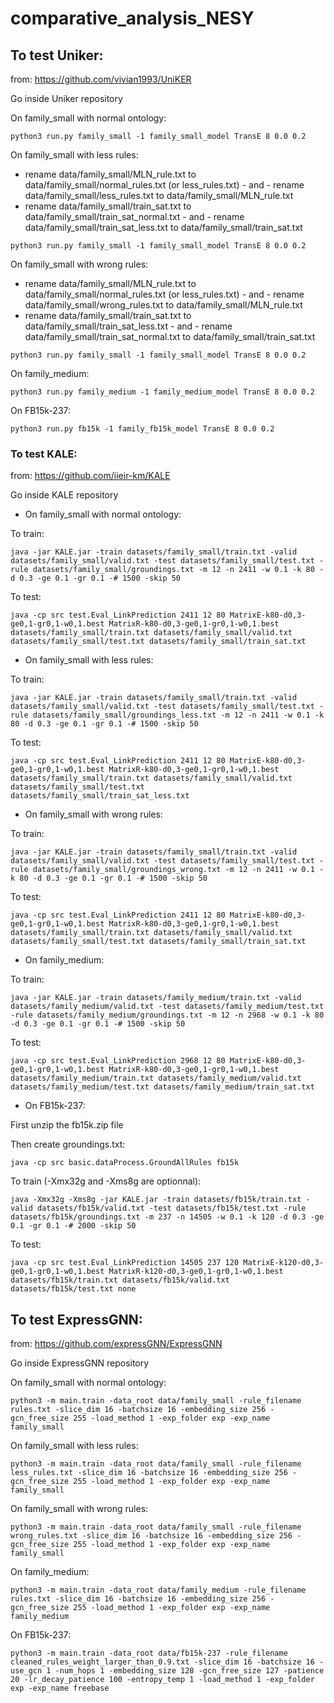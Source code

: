# comparative_analysis_NESY

## To test Uniker:
from: https://github.com/vivian1993/UniKER

Go inside Uniker repository

On family_small with normal ontology:
```
python3 run.py family_small -1 family_small_model TransE 8 0.0 0.2
```

On family_small with less rules:
- rename data/family_small/MLN_rule.txt to data/family_small/normal_rules.txt (or less_rules.txt) - and - rename data/family_small/less_rules.txt to data/family_small/MLN_rule.txt
- rename data/family_small/train_sat.txt to data/family_small/train_sat_normal.txt - and - rename data/family_small/train_sat_less.txt to data/family_small/train_sat.txt
```
python3 run.py family_small -1 family_small_model TransE 8 0.0 0.2
```

On family_small with wrong rules:
- rename data/family_small/MLN_rule.txt to data/family_small/normal_rules.txt (or less_rules.txt) - and - rename data/family_small/wrong_rules.txt to data/family_small/MLN_rule.txt
- rename data/family_small/train_sat.txt to data/family_small/train_sat_less.txt - and - rename data/family_small/train_sat_normal.txt to data/family_small/train_sat.txt
```
python3 run.py family_small -1 family_small_model TransE 8 0.0 0.2
```

On family_medium:
```
python3 run.py family_medium -1 family_medium_model TransE 8 0.0 0.2
```

On FB15k-237:
```
python3 run.py fb15k -1 family_fb15k_model TransE 8 0.0 0.2
```



### To test KALE:
from: https://github.com/iieir-km/KALE

Go inside KALE repository

  - On family_small with normal ontology:

To train:
```
java -jar KALE.jar -train datasets/family_small/train.txt -valid datasets/family_small/valid.txt -test datasets/family_small/test.txt -rule datasets/family_small/groundings.txt -m 12 -n 2411 -w 0.1 -k 80 -d 0.3 -ge 0.1 -gr 0.1 -# 1500 -skip 50
```
To test:
```
java -cp src test.Eval_LinkPrediction 2411 12 80 MatrixE-k80-d0,3-ge0,1-gr0,1-w0,1.best MatrixR-k80-d0,3-ge0,1-gr0,1-w0,1.best datasets/family_small/train.txt datasets/family_small/valid.txt datasets/family_small/test.txt datasets/family_small/train_sat.txt
```


  - On family_small with less rules:

To train:
```
java -jar KALE.jar -train datasets/family_small/train.txt -valid datasets/family_small/valid.txt -test datasets/family_small/test.txt -rule datasets/family_small/groundings_less.txt -m 12 -n 2411 -w 0.1 -k 80 -d 0.3 -ge 0.1 -gr 0.1 -# 1500 -skip 50
```
To test:
```
java -cp src test.Eval_LinkPrediction 2411 12 80 MatrixE-k80-d0,3-ge0,1-gr0,1-w0,1.best MatrixR-k80-d0,3-ge0,1-gr0,1-w0,1.best datasets/family_small/train.txt datasets/family_small/valid.txt datasets/family_small/test.txt datasets/family_small/train_sat_less.txt
```




  - On family_small with wrong rules:

To train:
```
java -jar KALE.jar -train datasets/family_small/train.txt -valid datasets/family_small/valid.txt -test datasets/family_small/test.txt -rule datasets/family_small/groundings_wrong.txt -m 12 -n 2411 -w 0.1 -k 80 -d 0.3 -ge 0.1 -gr 0.1 -# 1500 -skip 50
```
To test:
```
java -cp src test.Eval_LinkPrediction 2411 12 80 MatrixE-k80-d0,3-ge0,1-gr0,1-w0,1.best MatrixR-k80-d0,3-ge0,1-gr0,1-w0,1.best datasets/family_small/train.txt datasets/family_small/valid.txt datasets/family_small/test.txt datasets/family_small/train_sat.txt
```




  - On family_medium:

To train:
```
java -jar KALE.jar -train datasets/family_medium/train.txt -valid datasets/family_medium/valid.txt -test datasets/family_medium/test.txt -rule datasets/family_medium/groundings.txt -m 12 -n 2968 -w 0.1 -k 80 -d 0.3 -ge 0.1 -gr 0.1 -# 1500 -skip 50
```
To test:
```
java -cp src test.Eval_LinkPrediction 2968 12 80 MatrixE-k80-d0,3-ge0,1-gr0,1-w0,1.best MatrixR-k80-d0,3-ge0,1-gr0,1-w0,1.best datasets/family_medium/train.txt datasets/family_medium/valid.txt datasets/family_medium/test.txt datasets/family_medium/train_sat.txt
```




  - On FB15k-237:

First unzip the fb15k.zip file

Then create groundings.txt: 
```
java -cp src basic.dataProcess.GroundAllRules fb15k
```
To train (-Xmx32g and -Xms8g are optionnal):
```
java -Xmx32g -Xms8g -jar KALE.jar -train datasets/fb15k/train.txt -valid datasets/fb15k/valid.txt -test datasets/fb15k/test.txt -rule datasets/fb15k/groundings.txt -m 237 -n 14505 -w 0.1 -k 120 -d 0.3 -ge 0.1 -gr 0.1 -# 2000 -skip 50
```
To test:
```
java -cp src test.Eval_LinkPrediction 14505 237 120 MatrixE-k120-d0,3-ge0,1-gr0,1-w0,1.best MatrixR-k120-d0,3-ge0,1-gr0,1-w0,1.best datasets/fb15k/train.txt datasets/fb15k/valid.txt datasets/fb15k/test.txt none
```






## To test ExpressGNN:
from: https://github.com/expressGNN/ExpressGNN

Go inside ExpressGNN repository

On family_small with normal ontology:
```
python3 -m main.train -data_root data/family_small -rule_filename rules.txt -slice_dim 16 -batchsize 16 -embedding_size 256 -gcn_free_size 255 -load_method 1 -exp_folder exp -exp_name family_small
```

On family_small with less rules:
```
python3 -m main.train -data_root data/family_small -rule_filename less_rules.txt -slice_dim 16 -batchsize 16 -embedding_size 256 -gcn_free_size 255 -load_method 1 -exp_folder exp -exp_name family_small
```

On family_small with wrong rules:
```
python3 -m main.train -data_root data/family_small -rule_filename wrong_rules.txt -slice_dim 16 -batchsize 16 -embedding_size 256 -gcn_free_size 255 -load_method 1 -exp_folder exp -exp_name family_small
```

On family_medium:
```
python3 -m main.train -data_root data/family_medium -rule_filename rules.txt -slice_dim 16 -batchsize 16 -embedding_size 256 -gcn_free_size 255 -load_method 1 -exp_folder exp -exp_name family_medium 
```

On FB15k-237:
```
python3 -m main.train -data_root data/fb15k-237 -rule_filename cleaned_rules_weight_larger_than_0.9.txt -slice_dim 16 -batchsize 16 -use_gcn 1 -num_hops 1 -embedding_size 128 -gcn_free_size 127 -patience 20 -lr_decay_patience 100 -entropy_temp 1 -load_method 1 -exp_folder exp -exp_name freebase
```





